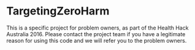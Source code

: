 # TargetingZeroHarm
This is a specific project for problem owners, as part of the Health Hack Australia 2016. Please contact the project team if you have a legitimate reason for using this code and we will refer you to the problem owners.
